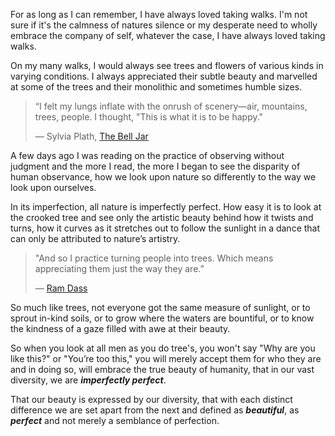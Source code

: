 For as long as I can remember, I have always loved taking
walks. I'm not sure if it's the calmness of natures silence
or my desperate need to wholly embrace the company of self,
whatever the case, I have always loved taking walks.

On my many walks, I would always see trees and flowers of
various kinds in varying conditions. I always appreciated
their subtle beauty and marvelled at some of the trees and
their monolithic and sometimes humble sizes.

> “I felt my lungs inflate with the onrush of scenery—air, 
> mountains, trees, people. I thought, 
> "This is what it is to be happy."
> 
> ― Sylvia Plath,  [The Bell Jar](https://www.goodreads.com/work/quotes/1385044)


A few days ago I was reading on the practice of observing
without judgment and the more I read, the more I began to
see the disparity of human observance, how we look upon
nature so differently to the way we look upon ourselves.

In its imperfection, all nature is imperfectly perfect. How
easy it is to look at the crooked tree and see only the
artistic beauty behind how it twists and turns, how it
curves as it stretches out to follow the sunlight in a dance
that can only be attributed to nature’s artistry.

> "And so I practice turning people into trees. Which means 
> appreciating them just the way they are.”
> 
> ―  [Ram Dass](https://en.wikipedia.org/wiki/Ram_Dass)


So much like trees, not everyone got the same measure of
sunlight, or to sprout in-kind soils, or to grow where the
waters are bountiful, or to know the kindness of a gaze
filled with awe at their beauty.

So when you look at all men as you do tree's, you won't say
"Why are you like this?" or "You’re too this," you will
merely accept them for who they are and in doing so, will
embrace the true beauty of humanity, that in our vast
diversity, we are  **_imperfectly perfect_**.

That our beauty is expressed by our diversity, that with
each distinct difference we are set apart from the next and
defined as  **_beautiful_**, as  **_perfect_**  and not
merely a semblance of perfection.
